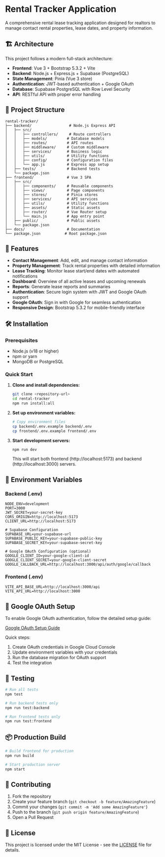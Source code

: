 # Rental Tracker Application

A comprehensive rental lease tracking application designed for realtors to manage contact rental properties, lease dates, and property information.

## 🏗️ Architecture

This project follows a modern full-stack architecture:

- **Frontend**: Vue 3 + Bootstrap 5.3.2 + Vite
- **Backend**: Node.js + Express.js + Supabase (PostgreSQL)
- **State Management**: Pinia (Vue 3 store)
- **Authentication**: JWT-based authentication + Google OAuth
- **Database**: Supabase PostgreSQL with Row Level Security
- **API**: RESTful API with proper error handling

## 📁 Project Structure

```
rental-tracker/
├── backend/                 # Node.js Express API
│   ├── src/
│   │   ├── controllers/     # Route controllers
│   │   ├── models/         # Database models
│   │   ├── routes/         # API routes
│   │   ├── middleware/     # Custom middleware
│   │   ├── services/       # Business logic
│   │   ├── utils/          # Utility functions
│   │   ├── config/         # Configuration files
│   │   └── app.js          # Express app setup
│   ├── tests/              # Backend tests
│   └── package.json
├── frontend/               # Vue 3 SPA
│   ├── src/
│   │   ├── components/     # Reusable components
│   │   ├── views/          # Page components
│   │   ├── stores/         # Pinia stores
│   │   ├── services/       # API services
│   │   ├── utils/          # Utility functions
│   │   ├── assets/         # Static assets
│   │   ├── router/         # Vue Router setup
│   │   └── main.js         # App entry point
│   ├── public/             # Public assets
│   └── package.json
├── docs/                   # Documentation
└── package.json           # Root package.json
```

## 🚀 Features

- **Contact Management**: Add, edit, and manage contact information
- **Property Management**: Track rental properties with detailed information
- **Lease Tracking**: Monitor lease start/end dates with automated notifications
- **Dashboard**: Overview of all active leases and upcoming renewals
- **Reports**: Generate lease reports and summaries
- **Authentication**: Secure login system with JWT and Google OAuth support
- **Google OAuth**: Sign in with Google for seamless authentication
- **Responsive Design**: Bootstrap 5.3.2 for mobile-friendly interface

## 🛠️ Installation

### Prerequisites
- Node.js (v18 or higher)
- npm or yarn
- MongoDB or PostgreSQL

### Quick Start

1. **Clone and install dependencies:**
   ```bash
   git clone <repository-url>
   cd rental-tracker
   npm run install:all
   ```

2. **Set up environment variables:**
   ```bash
   # Copy environment files
   cp backend/.env.example backend/.env
   cp frontend/.env.example frontend/.env
   ```

3. **Start development servers:**
   ```bash
   npm run dev
   ```

   This will start both frontend (http://localhost:5173) and backend (http://localhost:3000) servers.

## 📝 Environment Variables

### Backend (.env)
```
NODE_ENV=development
PORT=3000
JWT_SECRET=your-secret-key
CORS_ORIGIN=http://localhost:5173
CLIENT_URL=http://localhost:5173

# Supabase Configuration
SUPABASE_URL=your-supabase-url
SUPABASE_PUBLIC_KEY=your-supabase-public-key
SUPABASE_SECRET_KEY=your-supabase-secret-key

# Google OAuth Configuration (optional)
GOOGLE_CLIENT_ID=your-google-client-id
GOOGLE_CLIENT_SECRET=your-google-client-secret
GOOGLE_CALLBACK_URL=http://localhost:3000/api/auth/google/callback
```

### Frontend (.env)
```
VITE_API_BASE_URL=http://localhost:3000/api
VITE_API_URL=http://localhost:3000
```

## 🔐 Google OAuth Setup

To enable Google OAuth authentication, follow the detailed setup guide:

[Google OAuth Setup Guide](./docs/GOOGLE_OAUTH_SETUP.md)

Quick steps:
1. Create OAuth credentials in Google Cloud Console
2. Update environment variables with your credentials
3. Run the database migration for OAuth support
4. Test the integration

## 🧪 Testing

```bash
# Run all tests
npm test

# Run backend tests only
npm run test:backend

# Run frontend tests only
npm run test:frontend
```

## 📦 Production Build

```bash
# Build frontend for production
npm run build

# Start production server
npm start
```

## 🤝 Contributing

1. Fork the repository
2. Create your feature branch (`git checkout -b feature/AmazingFeature`)
3. Commit your changes (`git commit -m 'Add some AmazingFeature'`)
4. Push to the branch (`git push origin feature/AmazingFeature`)
5. Open a Pull Request

## 📄 License

This project is licensed under the MIT License - see the [LICENSE](LICENSE) file for details.
